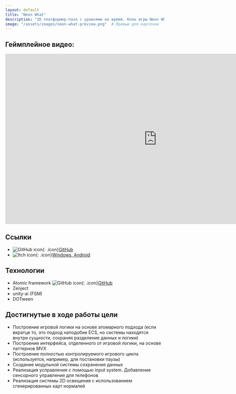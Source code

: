 ```yaml
---
layout: default
title: "Neon What"
description: "2D платформер-пазл с уровнями на время. Клон игры Neon White"
image: "/assets/images/neon-what-preview.png"  # Превью для карточки
---
```


## Геймплейное видео:
<iframe 
  width="960" 
  height="540" 
  src="https://www.youtube.com/embed/pUgfg5Ovkwk" 
  frameborder="0" 
  allowfullscreen>
</iframe>

## Ссылки  
- ![GitHub icon](https://github.githubassets.com/favicons/favicon.svg){: .icon}[GitHub](https://github.com/furyohfury/Otus_Homework/tree/Project)
- ![Itch icon](https://static.itch.io/images/itchio-textless-black.svg){: .icon}[Windows, Android](https://furyohfury.itch.io/neon-what)

## Технологии  
- Atomic framework ![GitHub icon](https://github.githubassets.com/favicons/favicon.svg){: .icon}[GitHub](https://github.com/StarKRE22/Atomic)
- Zenject
- unity-ai (FSM)
- DOTween

## Достигнутые в ходе работы цели
- Построение игровой логики на основе атомарного подхода (если вкратце то, это подход наподобие ECS, но системы находятся внутри сущности, сохраняя разделение данных и логики)
- Построение интерфейса, отделенного от игровой логики, на основе паттернов MVX
- Построение полностью контролируемого игрового цикла (используется, например, для постановки паузы)
- Создание модульной системы сохранения данных
- Реализация усправления с помощью input system. Добавление сенсорного управления для телефонов
- Реализация системы 2D освещения с использованием сгенерированных карт нормалей